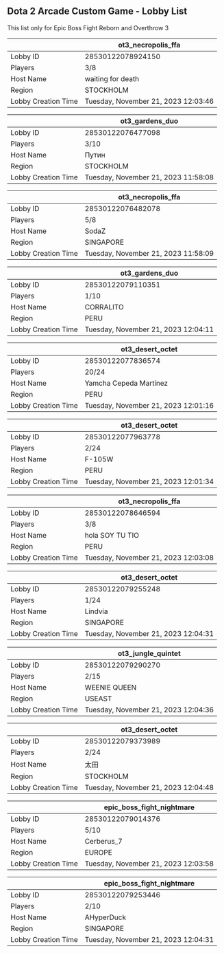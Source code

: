 ## Dota 2 Arcade Custom Game - Lobby List

This list only for Epic Boss Fight Reborn and Overthrow 3

|  | ot3_necropolis_ffa |
| ------ | ------ |
| Lobby ID | 28530122078924150 |
| Players | 3/8 |
| Host Name | waiting for death |
| Region | STOCKHOLM |
| Lobby Creation Time | Tuesday, November 21, 2023 12:03:46 |


|  | ot3_gardens_duo |
| ------ | ------ |
| Lobby ID | 28530122076477098 |
| Players | 3/10 |
| Host Name | Путин |
| Region | STOCKHOLM |
| Lobby Creation Time | Tuesday, November 21, 2023 11:58:08 |


|  | ot3_necropolis_ffa |
| ------ | ------ |
| Lobby ID | 28530122076482078 |
| Players | 5/8 |
| Host Name | SodaZ |
| Region | SINGAPORE |
| Lobby Creation Time | Tuesday, November 21, 2023 11:58:09 |


|  | ot3_gardens_duo |
| ------ | ------ |
| Lobby ID | 28530122079110351 |
| Players | 1/10 |
| Host Name | CORRALITO |
| Region | PERU |
| Lobby Creation Time | Tuesday, November 21, 2023 12:04:11 |


|  | ot3_desert_octet |
| ------ | ------ |
| Lobby ID | 28530122077836574 |
| Players | 20/24 |
| Host Name | Yamcha Cepeda Martínez |
| Region | PERU |
| Lobby Creation Time | Tuesday, November 21, 2023 12:01:16 |


|  | ot3_desert_octet |
| ------ | ------ |
| Lobby ID | 28530122077963778 |
| Players | 2/24 |
| Host Name | F-105W |
| Region | PERU |
| Lobby Creation Time | Tuesday, November 21, 2023 12:01:34 |


|  | ot3_necropolis_ffa |
| ------ | ------ |
| Lobby ID | 28530122078646594 |
| Players | 3/8 |
| Host Name | hola SOY TU TIO |
| Region | PERU |
| Lobby Creation Time | Tuesday, November 21, 2023 12:03:08 |


|  | ot3_desert_octet |
| ------ | ------ |
| Lobby ID | 28530122079255248 |
| Players | 1/24 |
| Host Name | Lindvia| ZaiSe |
| Region | SINGAPORE |
| Lobby Creation Time | Tuesday, November 21, 2023 12:04:31 |


|  | ot3_jungle_quintet |
| ------ | ------ |
| Lobby ID | 28530122079290270 |
| Players | 2/15 |
| Host Name | WEENIE QUEEN |
| Region | USEAST |
| Lobby Creation Time | Tuesday, November 21, 2023 12:04:36 |


|  | ot3_desert_octet |
| ------ | ------ |
| Lobby ID | 28530122079373989 |
| Players | 2/24 |
| Host Name | 太田 |
| Region | STOCKHOLM |
| Lobby Creation Time | Tuesday, November 21, 2023 12:04:48 |


|  | epic_boss_fight_nightmare |
| ------ | ------ |
| Lobby ID | 28530122079014376 |
| Players | 5/10 |
| Host Name | Cerberus_7 |
| Region | EUROPE |
| Lobby Creation Time | Tuesday, November 21, 2023 12:03:58 |


|  | epic_boss_fight_nightmare |
| ------ | ------ |
| Lobby ID | 28530122079253446 |
| Players | 2/10 |
| Host Name | AHyperDuck |
| Region | SINGAPORE |
| Lobby Creation Time | Tuesday, November 21, 2023 12:04:31 |


